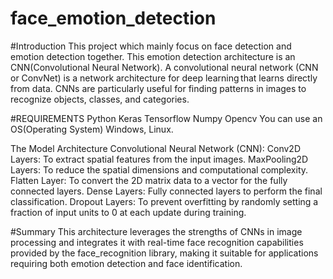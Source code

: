 # face_emotion_detection

#Introduction
This project which mainly focus on face detection and emotion detection together. This emotion detection architecture is an CNN(Convolutional Neural Network). A convolutional neural network (CNN or ConvNet) is a network architecture for deep learning that learns directly from data. CNNs are particularly useful for finding patterns in images to recognize objects, classes, and categories.

#REQUIREMENTS
Python 
Keras
Tensorflow
Numpy
Opencv
You can use an OS(Operating System) Windows, Linux.

The Model Architecture
  Convolutional Neural Network (CNN):
  Conv2D Layers: To extract spatial features from the input images.
  MaxPooling2D Layers: To reduce the spatial dimensions and computational complexity.
  Flatten Layer: To convert the 2D matrix data to a vector for the fully connected layers.
  Dense Layers: Fully connected layers to perform the final classification.
  Dropout Layers: To prevent overfitting by randomly setting a fraction of input units to 0 at each update during training.

#Summary
This architecture leverages the strengths of CNNs in image processing and integrates it with real-time face recognition capabilities provided by the face_recognition library, making it suitable for applications requiring both emotion detection and face identification.
